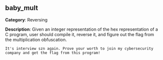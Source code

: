## baby_mult

__Category__: Reversing

__Description__: Given an integer representation of the hex representation of a C program,
user should compile it, reverse it, and figure out the flag from the multiplication obfuscation.

```
It's interview szn again. Prove your worth to join my cybersecurity company and get the flag from this program!
```
